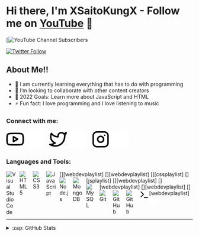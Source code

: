 # Hi there, I'm XSaitoKungX - Follow me on [YouTube](https://www.youtube.com/channel/UCsBXuIAxiuYar5Y36E_HxiQ) 👋 

[![YouTube Channel Subscribers](https://img.shields.io/youtube/channel/subscribers/UCsBXuIAxiuYar5Y36E_HxiQ?logo=youtube&logoColor=red&style=for-the-badge)

[![Twitter Follow](https://img.shields.io/twitter/follow/mark_reality?color=1DA1F2&logo=twitter&style=for-the-badge)](https://twitter.com/intent/follow?original_referer=https%3A%2F%2Fgithub.com%2FcodeSTACKr&screen_name=mark_reality)


## About Me!!

- 🤗 I am currently learning everything that has to do with programming
- 🤝 I’m looking to collaborate with other content creators
- 🥅 2022 Goals: Learn more about JavaScript and HTML
- ⚡ Fun fact: I love programming and I love listening to music

### Connect with me:

[![website](./img/youtube-light.svg)](https://youtube.com/UCsBXuIAxiuYar5Y36E_HxiQ#gh-light-mode-only)
[![website](./img/youtube-dark.svg)](https://youtube.com/UCsBXuIAxiuYar5Y36E_HxiQ#gh-dark-mode-only)
&nbsp;&nbsp;
[![website](./img/twitter-light.svg)](https://twitter.com/mark_reality#gh-light-mode-only)
[![website](./img/twitter-dark.svg)](https://twitter.com/mark_reality#gh-dark-mode-only)
&nbsp;&nbsp;
[![website](./img/instagram-light.svg)](https://instagram.com/xmark.npx#gh-light-mode-only)
[![website](./img/instagram-dark.svg)](https://instagram.com/xmark.npx#gh-dark-mode-only)

### Languages and Tools:

[<img align="left" alt="Visual Studio Code" width="26px" src="https://cdn.jsdelivr.net/gh/devicons/devicon/icons/vscode/vscode-original.svg" style="padding-right:10px;" />][webdevplaylist]
[<img align="left" alt="HTML5" width="26px" src="https://cdn.jsdelivr.net/gh/devicons/devicon/icons/html5/html5-original.svg" style="padding-right:10px;" />][webdevplaylist]
[<img align="left" alt="CSS3" width="26px" src="https://cdn.jsdelivr.net/gh/devicons/devicon/icons/css3/css3-original.svg" style="padding-right:10px;" />][cssplaylist]
[<img align="left" alt="JavaScript" width="26px" src="https://cdn.jsdelivr.net/gh/devicons/devicon/icons/javascript/javascript-original.svg" style="padding-right:10px;" />][jsplaylist]
[<img align="left" alt="Node.js" width="26px" src="https://cdn.jsdelivr.net/gh/devicons/devicon/icons/nodejs/nodejs-original.svg" style="padding-right:10px;" />][webdevplaylist]
[<img align="left" alt="MongoDB" width="26px" src="https://cdn.jsdelivr.net/gh/devicons/devicon/icons/mongodb/mongodb-original.svg" style="padding-right:10px;" />][webdevplaylist]
[<img align="left" alt="MySQL" width="26px" src="https://cdn.jsdelivr.net/gh/devicons/devicon/icons/mysql/mysql-original.svg" style="padding-right:10px;" />][webdevplaylist]
[<img align="left" alt="Git" width="26px" src="https://cdn.jsdelivr.net/gh/devicons/devicon/icons/git/git-original.svg" style="padding-right:10px;" />][webdevplaylist]
[<img align="left" alt="GitHub" width="26px" src="https://user-images.githubusercontent.com/3369400/139447912-e0f43f33-6d9f-45f8-be46-2df5bbc91289.png" style="padding-right:10px;" />](https://www.youtube.com/playlist?list=PLkwxH9e_vrAJ0WbEsFA9W3I1W-g_BTsbt#gh-dark-mode-only)
[<img align="left" alt="GitHub" width="26px" src="https://user-images.githubusercontent.com/3369400/139448065-39a229ba-4b06-434b-bc67-616e2ed80c8f.png" style="padding-right:10px;" />](https://www.youtube.com/playlist?list=PLkwxH9e_vrAJ0WbEsFA9W3I1W-g_BTsbt#gh-light-mode-only)
[<img align="left" alt="Terminal" width="26px" src="./img/terminal-light.svg" />](https://www.youtube.com/playlist?list=PLkwxH9e_vrAJ0WbEsFA9W3I1W-g_BTsbt#gh-light-mode-only)
[<img align="left" alt="Terminal" width="26px" src="./img/terminal-dark.svg" />](https://www.youtube.com/playlist?list=PLkwxH9e_vrAJ0WbEsFA9W3I1W-g_BTsbt#gh-dark-mode-only)

<br />
<br />

---

<details>
  <summary>:zap: GitHub Stats</summary>

  <img align="left" alt="XSaitoKungX's GitHub Stats" src="https://github-readme-stats.vercel.app/api?username=XSaitoKungX&show_icons=true&hide_border=false&title_color=ff652f&icon_color=FFE400&bg_color=09131B&text_color=ffffff&border_color=0c1a25" />

</details>

[website]: -
[twitter]: https://twitter.com/mark_reality
[youtube]: https://youtube.com/UCsBXuIAxiuYar5Y36E_HxiQ
[instagram]: https://instagram.com/xmark.npx

<!---
XSaitoKungX is a ✨ special ✨ repository because its `README.md` (this file) appears on your GitHub profile.
You can click the Preview link to take a look at your changes.
--->
